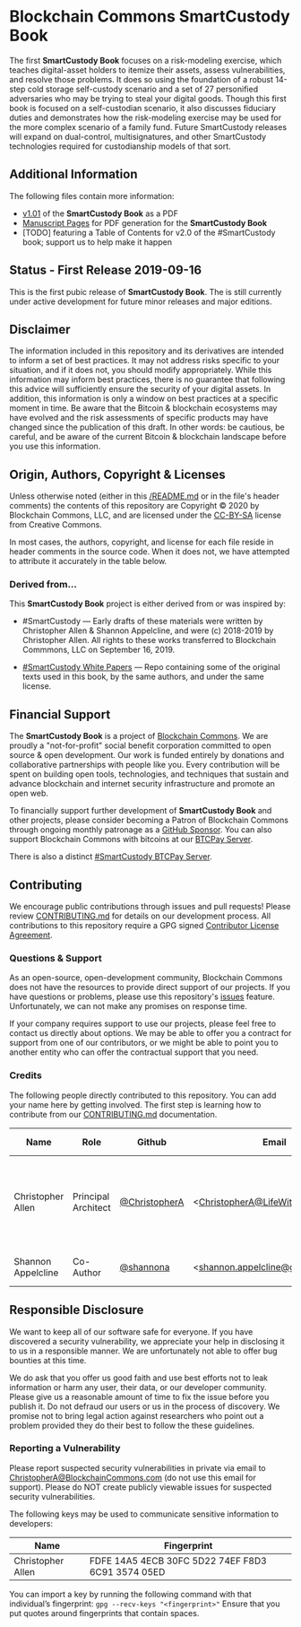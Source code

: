 # Blockchain Commons SmartCustody Book

The first **SmartCustody Book** focuses on a risk-modeling exercise, which teaches digital-asset holders to itemize their assets, assess vulnerabilities, and resolve those problems. It does so using the foundation of a robust 14-step cold storage self-custody scenario and a set of 27 personified adversaries who may be trying to steal your digital goods. Though this first book is focused on a self-custodian scenario, it also discusses fiduciary duties and demonstrates how the risk-modeling exercise may be used for the more complex scenario of a family fund. Future SmartCustody releases will expand on dual-control, multisignatures, and other SmartCustody technologies required for custodianship models of that sort.

## Additional Information

The following files contain more information:

* [v1.01](https://bit.ly/SmartCustodyBookV101) of the **SmartCustody Book** as a PDF
* [Manuscript Pages](manuscript) for PDF generation for the **SmartCustody Book**
* [TODO] featuring a Table of Contents for v2.0 of the #SmartCustody book; support us to help make it happen

## Status - First Release 2019-09-16

This is the first pubic release of **SmartCustody Book**. The is still currently under active development for future minor releases and major editions.

## Disclaimer

The information included in this repository and its derivatives are intended to inform a set of best practices. It may not address risks specific to your situation, and if it does not, you should modify appropriately. While this information may inform best practices, there is no guarantee that following this advice will sufficiently ensure the security of your digital assets. In addition, this information is only a window on best practices at a specific moment in time. Be aware that the Bitcoin & blockchain ecosystems may have evolved and the risk assessments of specific products may have changed since the publication of this draft. In other words: be cautious, be careful, and be aware of the current Bitcoin & blockchain landscape before you use this information.

## Origin, Authors, Copyright & Licenses

Unless otherwise noted (either in this [/README.md](./README.md) or in the file's header comments) the contents of this repository are Copyright © 2020 by Blockchain Commons, LLC, and are licensed under the [CC-BY-SA](https://creativecommons.org/licenses/by-sa/4.0/) license from Creative Commons.

In most cases, the authors, copyright, and license for each file reside in header comments in the source code. When it does not, we have attempted to attribute it accurately in the table below.

### Derived from…

This **SmartCustody Book** project is either derived from or was inspired by:

- #SmartCustody — Early drafts of these materials were written by Christopher Allen & Shannon Appelcline, and were (c) 2018-2019 by Christopher Allen. All rights to these works transferred to Blockchain Commmons, LLC on September 16, 2019.

- [#SmartCustody White Papers](https://github.com/BlockchainCommons/SmartCustodyWhitePapers) — Repo containing some of the original texts used in this book, by the same authors, and under the same license.

## Financial Support

The **SmartCustody Book**  is a project of [Blockchain Commons](https://www.blockchaincommons.com/). We are proudly a "not-for-profit" social benefit corporation committed to open source & open development. Our work is funded entirely by donations and collaborative partnerships with people like you. Every contribution will be spent on building open tools, technologies, and techniques that sustain and advance blockchain and internet security infrastructure and promote an open web.

To financially support further development of **SmartCustody Book** and other projects, please consider becoming a Patron of Blockchain Commons through ongoing monthly patronage as a [GitHub Sponsor](https://github.com/sponsors/BlockchainCommons). You can also support Blockchain Commons with bitcoins at our [BTCPay Server](https://btcpay.blockchaincommons.com/).

There is also a distinct [#SmartCustody BTCPay Server](https://smartcustody.btcpay.blockchaincommons.com/).

## Contributing

We encourage public contributions through issues and pull requests! Please review [CONTRIBUTING.md](./CONTRIBUTING.md) for details on our development process. All contributions to this repository require a GPG signed [Contributor License Agreement](./CLA.md).

### Questions & Support

As an open-source, open-development community, Blockchain Commons does not have the resources to provide direct support of our projects. If you have questions or problems, please use this repository's [issues](./issues) feature. Unfortunately, we can not make any promises on response time.

If your company requires support to use our projects, please feel free to contact us directly about options. We may be able to offer you a contract for support from one of our contributors, or we might be able to point you to another entity who can offer the contractual support that you need.

### Credits

The following people directly contributed to this repository. You can add your name here by getting involved. The first step is learning how to contribute from our [CONTRIBUTING.md](./CONTRIBUTING.md) documentation.

| Name              | Role                | Github                                            | Email                                 | GPG Fingerprint                                    |
| ----------------- | ------------------- | ------------------------------------------------- | ------------------------------------- | -------------------------------------------------- |
| Christopher Allen | Principal Architect | [@ChristopherA](https://github.com/ChristopherA) | \<ChristopherA@LifeWithAlacrity.com\> | FDFE 14A5 4ECB 30FC 5D22  74EF F8D3 6C91 3574 05ED |
| Shannon Appelcline | Co-Author | [@shannona](https://github.com/shannona) | \<shannon.appelcline@gmail.com\> | 7EC6 B928 606F 27AD |

## Responsible Disclosure

We want to keep all of our software safe for everyone. If you have discovered a security vulnerability, we appreciate your help in disclosing it to us in a responsible manner. We are unfortunately not able to offer bug bounties at this time.

We do ask that you offer us good faith and use best efforts not to leak information or harm any user, their data, or our developer community. Please give us a reasonable amount of time to fix the issue before you publish it. Do not defraud our users or us in the process of discovery. We promise not to bring legal action against researchers who point out a problem provided they do their best to follow the these guidelines.

### Reporting a Vulnerability

Please report suspected security vulnerabilities in private via email to ChristopherA@BlockchainCommons.com (do not use this email for support). Please do NOT create publicly viewable issues for suspected security vulnerabilities.

The following keys may be used to communicate sensitive information to developers:

| Name              | Fingerprint                                        |
| ----------------- | -------------------------------------------------- |
| Christopher Allen | FDFE 14A5 4ECB 30FC 5D22  74EF F8D3 6C91 3574 05ED |

You can import a key by running the following command with that individual’s fingerprint: `gpg --recv-keys "<fingerprint>"` Ensure that you put quotes around fingerprints that contain spaces.
